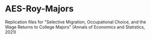 # AES-Roy-Majors
Replication files for "Selective Migration, Occupational Choice, and the Wage Returns to College Majors" (Annals of Economics and Statistics, 2021)
